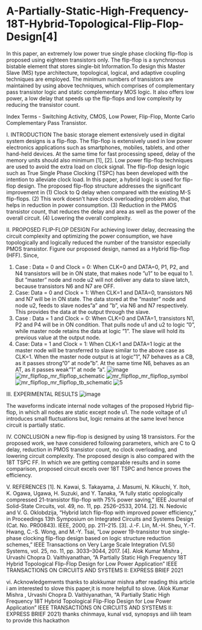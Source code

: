 # A-Partially-Static-High-Frequency-18T-Hybrid-Topological-Flip-Flop-Design[4]

In this paper, an extremely low power true single phase clocking flip-flop is proposed using eighteen transistors only. The flip-flop is a synchronous bistable element that stores single-bit Information.To design this Master Slave (MS) type architecture, topological, logical, and adaptive coupling techniques are employed. The minimum numbers of transistors are maintained by using above techniques, which comprises of complementary pass transistor logic and static complementary MOS logic. It also offers low power, a low delay that speeds up the flip-flops and low complexity by reducing the transistor count. 

Index Terms - Switching Activity, CMOS, Low Power, Flip-Flop, Monte Carlo Complementary Pass Transistor.

I.  INTRODUCTION
	The basic storage element extensively used in digital system designs is a flip-flop. The flip-flop is extensively used in low power electronics applications such as smartphones, mobiles, tablets, and other hand-held devices. At the same time for fast processing speed, delay of the memory units should also minimum [1], [2]. 
Low power flip-flop techniques are used to avoid the extra
load on clock signal. The flip-flop design logic such as True Single Phase Clocking (TSPC) has been developed with the intention to alleviate clock load. 
In this paper, a hybrid logic is used for flip-flop design. The proposed flip-flop structure addresses the significant improvement in (1) Clock to Q delay when compared with the existing M-S flip-flops. (2) This work doesn’t have clock overloading problem also, that helps in reduction in power consumption. (3) Reduction in the PMOS transistor count, that reduces the delay and area as well as the power of the overall circuit. (4) Lowering the overall complexity. 

II. PROPOSED FLIP-FLOP DESIGN
For achieving lower delay, decreasing the circuit complexity and optimizing the power consumption, we have topologically and logically reduced the number of the transistor especially PMOS transistor. Figure our proposed design, named as a Hybrid flip-flop (HFF). Since, 
1) Case : Data = 0 and Clock = 0: When CLK=0 and DATA=0, P1, P2, and N4 transistors will be in ON state, that makes node ”u1” to be equal to 1. But ”master” node and node
u2 will not deliver any data to slave latch, because transistors N6 and N7 are OFF. 
2) Case: Data = 0 and Clock = 1: When CLK=1 and DATA=0, transistors N6 and N7 will be in ON state. The data stored at the “master” node and node u2, feeds to slave nodes”a” and ”b”, via N6 and N7 respectively. This provides the data at the output through the slave.
3) Case : Data = 1 and Clock = 0: When CLK=0 and DATA=1, transistors N1, P2 and P4 will be in ON condition. That pulls node u1 and u2 to logic ”0”, while master node retains the data at logic ”1”. The slave will hold its previous value at the output node.
4) Case: Data = 1 and Clock = 1: When CLK=1 and DATA=1 logic at the master node will be transferred to slave similar to the above case as CLK=1. When the master node output is at logic”1”, N7 behaves as a CB, as it passes strong”0” at node”b”. At the same time N6, behaves as an AT, as it passes weak”1” at node ”a”.
![image](https://user-images.githubusercontent.com/100616752/156107249-3670e57c-9a43-4d59-b652-742a9ddcc2e7.png)
![mr_flipflop_mr_flipflop_schematic](https://user-images.githubusercontent.com/100616752/156109836-3c8c5e61-6111-4584-8e4d-806de0b71a96.png)
![mr_flipflop_mr_flipflop_symbol](https://user-images.githubusercontent.com/100616752/156109854-abbbdc2d-182b-42d8-89d8-3c6112db5552.png)
![mr_flipflop_mr_flipflop_tb_schematic](https://user-images.githubusercontent.com/100616752/156109867-62e27d61-8388-49f1-964a-35102ac6cdae.png)
![5](https://user-images.githubusercontent.com/100616752/156109709-13929a53-cc0c-4eca-8e42-7970f4470c03.jpg)

III. EXPERIMENTAL RESULTS
![image](https://user-images.githubusercontent.com/100616752/156107418-ede5402d-299c-4849-9535-40eb14073a8a.png)

The waveforms indicate internal node voltages of the proposed Hybrid flip-flop, in which all nodes are static except node u1. The node voltage of u1 introduces small fluctuations but, logic remains at the same level hence circuit is partially static.  

IV. CONCLUSION
a new flip-flop is designed by using 18 transistors. For the proposed work, we have considered following parameters, which are C to Q delay, reduction in PMOS transistor count, no clock overloading, and lowering circuit complexity. The proposed design is also compared with the 18T TSPC FF. In which we are getting comparable results and in some comparison, proposed circuit excels over 18T TSPC and hence proves the efficiency.

V. REFERENCES
[1].	N. Kawai, S. Takayama, J. Masumi, N. Kikuchi, Y. Itoh, K. Ogawa, Ugawa, H. Suzuki, and Y. Tanaka, “A fully static opologically compressed 21-transistor flip-flop with 75% power saving,” IEEE Journal of Solid-State Circuits, vol. 49, no. 11, pp. 2526–2533, 2014.
[2].	N. Nedovic and V. G. Oklobdzija, “Hybrid latch flip-flop with improved power efficiency,” in Proceedings 13th Symposium on Integrated Circuits and Systems Design (Cat. No. PR00843). IEEE, 2000, pp. 211–215. 
[3].	J.-F. Lin, M.-H. Sheu, Y.-T. Hwang, C.-S. Wong, and M.-Y. Tsai, “Low power 19-transistor true single-phase clocking flip-flop design based on logic structure reduction schemes,” IEEE Transactions on Very Large Scale Integration (VLSI) Systems, vol. 25, no. 11, pp. 3033–3044, 2017.
[4].	Alok Kumar Mishra , Urvashi Chopra D. Vaithiyanathan, “A Partially Static High Frequency 18T Hybrid Topological Flip-Flop Design for Low Power Application” IEEE TRANSACTIONS ON CIRCUITS AND SYSTEMS II: EXPRESS BRIEF 2021

vi. Acknowledgemwnts
thanks to alokkumar mishra after reading this article i am interested to slove this paper,it is more helpfull to slove.
(Alok Kumar Mishra , Urvashi Chopra D. Vaithiyanathan, “A Partially Static High Frequency 18T Hybrid Topological Flip-Flop Design for Low Power Application” IEEE TRANSACTIONS ON CIRCUITS AND SYSTEMS II: EXPRESS BRIEF 2021)
thanks chinmaya, kunal vsd, synopsys and iiih team to provide this hackathon



